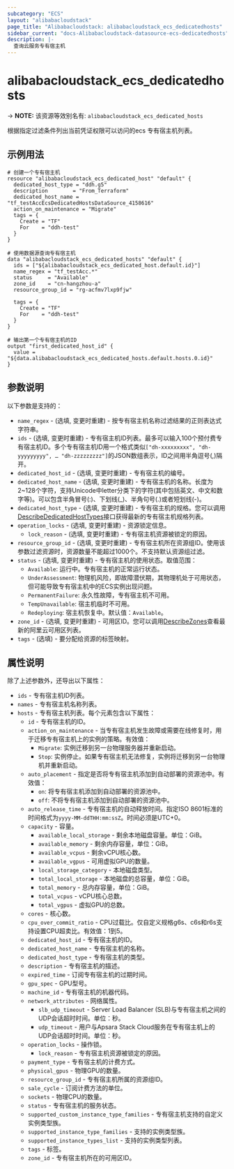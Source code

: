 ```yaml
---
subcategory: "ECS"
layout: "alibabacloudstack"
page_title: "Alibabacloudstack: alibabacloudstack_ecs_dedicatedhosts"
sidebar_current: "docs-Alibabacloudstack-datasource-ecs-dedicatedhosts"
description: |- 
  查询云服务专有宿主机
---
```


# alibabacloudstack_ecs_dedicatedhosts
-> **NOTE:** 该资源等效别名有: `alibabacloudstack_ecs_dedicated_hosts`

根据指定过滤条件列出当前凭证权限可以访问的ecs 专有宿主机列表。

## 示例用法

```hcl
# 创建一个专有宿主机
resource "alibabacloudstack_ecs_dedicated_host" "default" {
  dedicated_host_type = "ddh.g5"
  description        = "From_Terraform"
  dedicated_host_name = "tf_testAccEcsDedicatedHostsDataSource_4158616"
  action_on_maintenance = "Migrate"
  tags = {
    Create = "TF"
    For    = "ddh-test"
  }
}

# 使用数据源查询专有宿主机
data "alibabacloudstack_ecs_dedicated_hosts" "default" {
  ids = ["${alibabacloudstack_ecs_dedicated_host.default.id}"]
  name_regex = "tf_testAcc.*"
  status     = "Available"
  zone_id    = "cn-hangzhou-a"
  resource_group_id = "rg-acfmv7lxp9fjw"

  tags = {
    Create = "TF"
    For    = "ddh-test"
  }
}

# 输出第一个专有宿主机的ID
output "first_dedicated_host_id" {
  value = "${data.alibabacloudstack_ecs_dedicated_hosts.default.hosts.0.id}"
}
```

## 参数说明

以下参数是支持的：

* `name_regex` - (选填, 变更时重建) - 按专有宿主机名称过滤结果的正则表达式字符串。
* `ids` - (选填, 变更时重建) - 专有宿主机ID列表。最多可以输入100个预付费专有宿主机ID。多个专有宿主机ID用一个格式类似`["dh-xxxxxxxxx", "dh-yyyyyyyyy", … "dh-zzzzzzzzz"]`的JSON数组表示，ID之间用半角逗号(,)隔开。
* `dedicated_host_id` - (选填, 变更时重建) - 专有宿主机的编号。
* `dedicated_host_name` - (选填, 变更时重建) - 专有宿主机的名称。长度为2~128个字符，支持Unicode中letter分类下的字符(其中包括英文、中文和数字等)。可以包含半角冒号(:)、下划线(_)、半角句号(.)或者短划线(-)。
* `dedicated_host_type` - (选填, 变更时重建) - 专有宿主机的规格。您可以调用[DescribeDedicatedHostTypes](https://help.aliyun.com/document_detail/134240.html)接口获得最新的专有宿主机规格列表。
* `operation_locks` - (选填, 变更时重建) - 资源锁定信息。
  * `lock_reason` - (选填, 变更时重建) - 专有宿主机资源被锁定的原因。
* `resource_group_id` - (选填, 变更时重建) - 专有宿主机所在资源组ID。使用该参数过滤资源时，资源数量不能超过1000个。不支持默认资源组过滤。
* `status` - (选填, 变更时重建) - 专有宿主机的使用状态。取值范围：
  * `Available`: 运行中。专有宿主机的正常运行状态。
  * `UnderAssessment`: 物理机风险，即故障潜伏期，其物理机处于可用状态，但可能导致专有宿主机中的ECS实例出现问题。
  * `PermanentFailure`: 永久性故障，专有宿主机不可用。
  * `TempUnavailable`: 宿主机临时不可用。
  * `Redeploying`: 宿主机恢复中。默认值：`Available`。
* `zone_id` - (选填, 变更时重建) - 可用区ID。您可以调用[DescribeZones](https://help.aliyun.com/document_detail/25610.html)查看最新的阿里云可用区列表。
* `tags` - (选填) - 要分配给资源的标签映射。

## 属性说明

除了上述参数外，还导出以下属性：

* `ids` - 专有宿主机ID列表。
* `names` - 专有宿主机名称列表。
* `hosts` - 专有宿主机列表。每个元素包含以下属性：
  * `id` - 专有宿主机的ID。
  * `action_on_maintenance` - 当专有宿主机发生故障或需要在线修复时，用于迁移专有宿主机上的实例的策略。有效值：
    * `Migrate`: 实例迁移到另一台物理服务器并重新启动。
    * `Stop`: 实例停止。如果专有宿主机无法修复，实例将迁移到另一台物理机并重新启动。
  * `auto_placement` - 指定是否将专有宿主机添加到自动部署的资源池中。有效值：
    * `on`: 将专有宿主机添加到自动部署的资源池中。
    * `off`: 不将专有宿主机添加到自动部署的资源池中。
  * `auto_release_time` - 专有宿主机的自动释放时间。指定ISO 8601标准的时间格式为`yyyy-MM-ddTHH:mm:ssZ`。时间必须是UTC+0。
  * `capacity` - 容量。
    * `available_local_storage` - 剩余本地磁盘容量。单位：GiB。
    * `available_memory` - 剩余内存容量，单位：GiB。
    * `available_vcpus` - 剩余vCPU核心数。
    * `available_vgpus` - 可用虚拟GPU的数量。
    * `local_storage_category` - 本地磁盘类型。
    * `total_local_storage` - 本地磁盘的总容量，单位：GiB。
    * `total_memory` - 总内存容量，单位：GiB。
    * `total_vcpus` - vCPU核心总数。
    * `total_vgpus` - 虚拟GPU的总数。
  * `cores` - 核心数。
  * `cpu_over_commit_ratio` - CPU过载比。仅自定义规格g6s、c6s和r6s支持设置CPU超卖比。有效值：1到5。
  * `dedicated_host_id` - 专有宿主机的ID。
  * `dedicated_host_name` - 专有宿主机的名称。
  * `dedicated_host_type` - 专有宿主机的类型。
  * `description` - 专有宿主机的描述。
  * `expired_time` - 订阅专有宿主机的过期时间。
  * `gpu_spec` - GPU型号。
  * `machine_id` - 专有宿主机的机器代码。
  * `network_attributes` - 网络属性。
    * `slb_udp_timeout` - Server Load Balancer (SLB)与专有宿主机之间的UDP会话超时时间。单位：秒。
    * `udp_timeout` - 用户与Apsara Stack Cloud服务在专有宿主机上的UDP会话超时时间。单位：秒。
  * `operation_locks` - 操作锁。
    * `lock_reason` - 专有宿主机资源被锁定的原因。
  * `payment_type` - 专有宿主机的计费方式。
  * `physical_gpus` - 物理GPU的数量。
  * `resource_group_id` - 专有宿主机所属的资源组ID。
  * `sale_cycle` - 订阅计费方法的单位。
  * `sockets` - 物理CPU的数量。
  * `status` - 专有宿主机的服务状态。
  * `supported_custom_instance_type_families` - 专有宿主机支持的自定义实例类型族。
  * `supported_instance_type_families` - 支持的实例类型族。
  * `supported_instance_types_list` - 支持的实例类型列表。
  * `tags` - 标签。
  * `zone_id` - 专有宿主机所在的可用区ID。